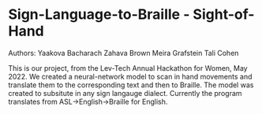 # Sign-Language-to-Braille - Sight-of-Hand

Authors:
Yaakova Bacharach
Zahava Brown
Meira Grafstein
Tali Cohen

This is our project, from the Lev-Tech Annual Hackathon for Women, May 2022.
We created a neural-network model to scan in hand movements and translate them to the corresponding text and then to Braille.
The model was created to subsitute in any sign langauge dialect. Currently the program translates from ASL->English->Braille for English.
